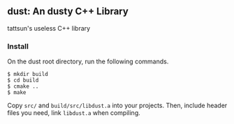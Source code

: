 ## dust: An dusty C++ Library

tattsun's useless C++ library

### Install

On the dust root directory, run the following commands.
 
```
$ mkdir build
$ cd build
$ cmake ..
$ make
```

Copy ```src/``` and ```build/src/libdust.a``` into your projects.
Then, include header files you need, link ```libdust.a``` when compiling. 


